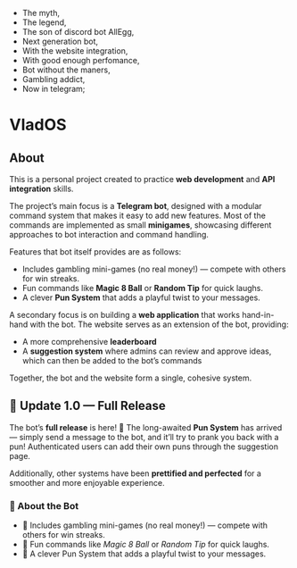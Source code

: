 - The myth,
- The legend,
- The son of discord bot AllEgg,
- Next generation bot,
- With the website integration,
- With good enough perfomance,
- Bot without the maners,
- Gambling addict,
- Now in telegram;

# VladOS

## About

This is a personal project created to practice **web development** and **API integration** skills.  

The project’s main focus is a **Telegram bot**, designed with a modular command system that makes it easy to add new features. Most of the commands are implemented as small **minigames**, showcasing different approaches to bot interaction and command handling.

Features that bot itself provides are as follows:   
- Includes gambling mini-games (no real money!) — compete with others for win streaks.
- Fun commands like **Magic 8 Ball** or **Random Tip** for quick laughs.
- A clever **Pun System** that adds a playful twist to your messages.

A secondary focus is on building a **web application** that works hand-in-hand with the bot. The website serves as an extension of the bot, providing:  
- A more comprehensive **leaderboard**  
- A **suggestion system** where admins can review and approve ideas, which can then be added to the bot’s commands  

Together, the bot and the website form a single, cohesive system. 

<!-- UPDATE SECTION: START -->
<div class="update-card">
    <h2>🚀 Update 1.0 — Full Release</h2>
    <p>
        The bot’s <strong>full release</strong> is here! 🎉  
        The long-awaited <strong>Pun System</strong> has arrived — simply send a message to the bot, and it’ll try to prank you back with a pun!  
        Authenticated users can add their own puns through the suggestion page.
    </p>
    <p>
        Additionally, other systems have been <strong>prettified and perfected</strong> for a smoother and more enjoyable experience.
    </p>
    <h3 class="section-title">🤖 About the Bot</h3>
    <ul>
        <li>🎲 Includes gambling mini-games (no real money!) — compete with others for win streaks.</li>
        <li>🎱 Fun commands like <em>Magic 8 Ball</em> or <em>Random Tip</em> for quick laughs.</li>
        <li>🧩 A clever Pun System that adds a playful twist to your messages.</li>
    </ul>
</div>
<!-- UPDATE SECTION: END -->